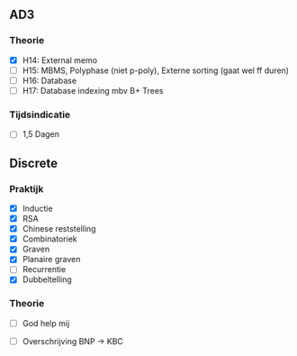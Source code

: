 ## AD3
### Theorie
- [x] H14: External memo  
- [ ] H15: MBMS, Polyphase (niet p-poly), Externe sorting (gaat wel ff duren)  
- [ ] H16: Database  
- [ ] H17: Database indexing mbv B+ Trees  

### Tijdsindicatie
- [ ] 1,5 Dagen  

## Discrete
### Praktijk
- [x] Inductie
- [x] RSA
- [x] Chinese reststelling
- [x] Combinatoriek
- [x] Graven
- [x] Planaire graven
- [ ] Recurrentie
- [x] Dubbeltelling
### Theorie
- [ ] God help mij

- [ ] Overschrijving BNP -> KBC